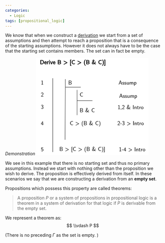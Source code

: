```yaml
---
categories:
  - Logic 
tags: [propositional_logic]
---
```


We know that when we construct a [derivation](Formal%20proofs%20in%20propositional%20logic.md#constructing-proofs) we start from a set of assumptions and then attempt to reach a proposition that is a consequence of the starting assumptions. However it does not always have to be the case that the starting set contains members. The set can in fact be empty.

*Demonstration*
![proofs-drawio-Page-5.drawio 2.png](../img/proofs-drawio-Page-5.drawio%202.png)

We see in this example that there is no starting set and thus no primary assumptions. Instead we start with nothing other than the proposition we wish to derive. The proposition is effectively derived from itself. In these scenarios we say that we are constructing a derivation from an **empty set**.

Propositions which possess this property are called theorems:

 > 
 > A proposition $P$ or a system of propositions in propositional logic is a theorem in a system of derivation for that logic if $P$ is derivable from the empty set.

We represent a theorem as:
$$
\\vdash P
$$

(There is no preceding $\Gamma$ as the set is empty. )
